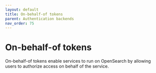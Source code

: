 ```yaml
---
layout: default
title: On-behalf-of tokens
parent: Authentication backends
nav_order: 75
---
```



# On-behalf-of tokens

On-behalf-of tokens enable services to run on OpenSearch by allowing users to authorize access on behalf of the service.